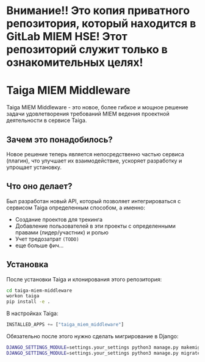 # Внимание!! Это копия приватного репозитория, который находится в GitLab MIEM HSE! Этот репозиторий служит только в ознакомительных целях!
# Taiga MIEM Middleware

Taiga MIEM Middleware - это новое, более гибкое и мощное решение задачи удовлетворения требований MIEM ведения проектной деятельности в сервисе Taiga.

## Зачем это понадобилось?

Новое решение теперь является непосредственно частью сервиса (плагин), что улучшает их взаимодействие, ускоряет разработку и упрощает установку.

## Что оно делает?
Был разработан новый API, который позволяет интегрироваться с сервисом Taiga определенным способом, а именно: 
- Создание проектов для трекинга
- Добавление пользователей в эти проекты с определенными правами (лидер/участник) и ролью
- Учет тредозатрат `(TODO)`
- еще больше фич...

## Установка
После установки Taiga и клонирования этого репозитория:
```bash
cd taiga-miem-middleware
workon taiga
pip install -e .
```

В настройках Taiga:
```python
INSTALLED_APPS += ["taiga_miem_middleware"]
```

Обязательно после этого нужно сделать мигрирование в Django:
```bash
DJANGO_SETTINGS_MODULE=settings.your_settings python3 manage.py makemigrations taiga_miem_middleware
DJANGO_SETTINGS_MODULE=settings.your_settings python3 manage.py migrate taiga_miem_middleware
```